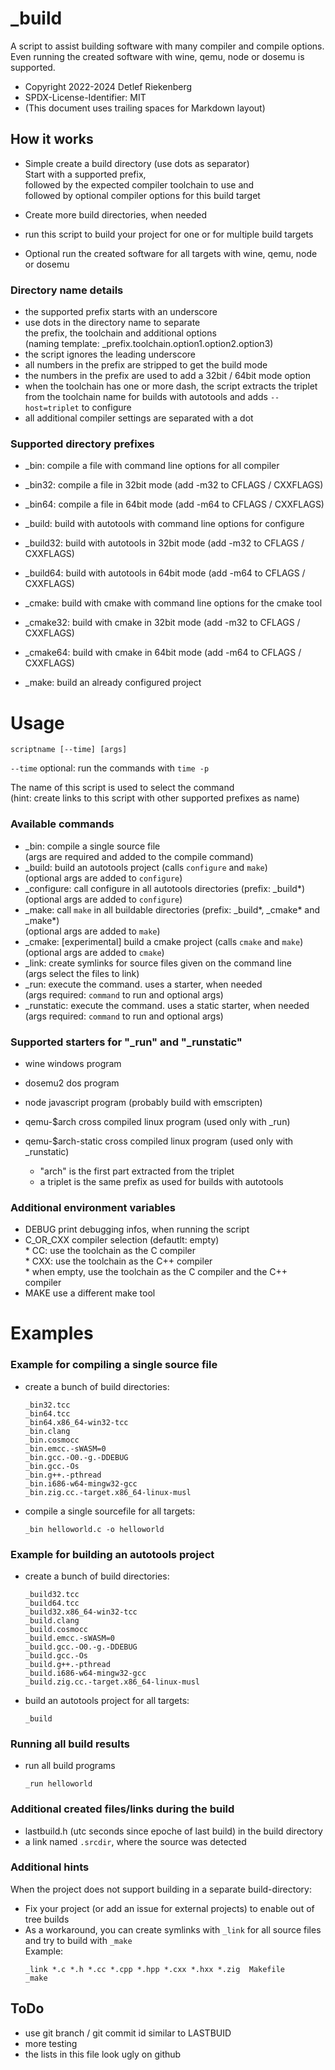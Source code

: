 
# _build
 A script to assist building software with many compiler and compile options.
 Even running the created software with wine, qemu, node or dosemu is supported.

 * Copyright 2022-2024 Detlef Riekenberg
 * SPDX-License-Identifier: MIT
 * (This document uses trailing spaces for Markdown layout)

## How it works
 * Simple create a build directory (use dots as separator)  
   Start with a supported prefix,  
   followed by the expected compiler toolchain to use and  
   followed by optional compiler options for this build target
 * Create more build directories, when needed

 * run this script to build your project for one or for multiple build targets

 * Optional run the created software for all targets with wine, qemu, node or dosemu


### Directory name details
 * the supported prefix starts with an underscore
 * use dots in the directory name to separate  
   the prefix, the toolchain and additional options  
   (naming template: _prefix.toolchain.option1.option2.option3)
 * the script ignores the leading underscore
 * all numbers in the prefix are stripped to get the build mode
 * the numbers in the prefix are used to add a 32bit / 64bit mode option
 * when the toolchain has one or more dash, the script extracts the triplet  
   from the toolchain name for builds with autotools and adds `--host=triplet` to configure
 * all additional compiler settings are separated with a dot


### Supported directory prefixes
 * _bin:       compile a file with command line options for all compiler
 * _bin32:     compile a file in 32bit mode (add -m32 to CFLAGS / CXXFLAGS)
 * _bin64:     compile a file in 64bit mode (add -m64 to CFLAGS / CXXFLAGS)

 * _build:     build with autotools with command line options for configure
 * _build32:   build with autotools in 32bit mode (add -m32 to CFLAGS / CXXFLAGS)
 * _build64:   build with autotools in 64bit mode (add -m64 to CFLAGS / CXXFLAGS)

 * _cmake:     build with cmake with command line options for the cmake tool
 * _cmake32:   build with cmake in 32bit mode (add -m32 to CFLAGS / CXXFLAGS)
 * _cmake64:   build with cmake in 64bit mode (add -m64 to CFLAGS / CXXFLAGS)

 * _make:      build an already configured project



# Usage
 `scriptname [--time] [args]`  

 `--time`   optional: run the commands with `time -p`  

 The name of this script is used to select the command  
 (hint: create links to this script with other supported prefixes as name)  


### Available commands  
 * _bin:       compile a single source file  
               (args are required and added to the compile command)
 * _build:     build an autotools project (calls `configure` and `make`)  
               (optional args are added to `configure`)
 * _configure: call configure in all autotools directories (prefix: _build*)  
               (optional args are added to `configure`)
 * _make:      call `make` in all buildable directories (prefix: _build*, _cmake* and _make*)  
               (optional args are added to `make`)
 * _cmake:     [experimental] build a cmake project (calls `cmake` and `make`)  
               (optional args are added to `cmake`)
 * _link:      create symlinks for source files given on the command line  
               (args select the files to link)
 * _run:       execute the command. uses a starter, when needed  
               (args required: `command` to run and optional args)
 * _runstatic: execute the command. uses a static starter, when needed  
               (args required: `command` to run and optional args)


### Supported starters for "_run" and "_runstatic"
 * wine               windows program
 * dosemu2            dos program
 * node               javascript program (probably build with emscripten)
 * qemu-$arch         cross compiled linux program (used only with _run)
 * qemu-$arch-static  cross compiled linux program (used only with _runstatic)

   * "arch" is the first part extracted from the triplet
   * a triplet is the same prefix as used for builds with autotools


### Additional environment variables
 * DEBUG    print debugging infos, when running the script  
 * C_OR_CXX compiler selection (defautlt: empty)  
            * CC:  use the toolchain as the C compiler  
            * CXX: use the toolchain as the C++ compiler  
            * when empty, use the toolchain as the C compiler and the C++ compiler
 * MAKE     use a different make tool


# Examples
### Example for compiling a single source file
 * create a bunch of build directories:
   ```
   _bin32.tcc
   _bin64.tcc
   _bin64.x86_64-win32-tcc
   _bin.clang
   _bin.cosmocc
   _bin.emcc.-sWASM=0
   _bin.gcc.-O0.-g.-DDEBUG
   _bin.gcc.-Os
   _bin.g++.-pthread
   _bin.i686-w64-mingw32-gcc
   _bin.zig.cc.-target.x86_64-linux-musl
   ```

 * compile a single sourcefile for all targets:
   ```
   _bin helloworld.c -o helloworld
   ```


### Example for building an autotools project
 * create a bunch of build directories:
   ```
   _build32.tcc
   _build64.tcc
   _build32.x86_64-win32-tcc
   _build.clang
   _build.cosmocc
   _build.emcc.-sWASM=0
   _build.gcc.-O0.-g.-DDEBUG
   _build.gcc.-Os
   _build.g++.-pthread
   _build.i686-w64-mingw32-gcc
   _build.zig.cc.-target.x86_64-linux-musl
   ```

 * build an autotools project for all targets:
   ```
   _build
   ```


### Running all build results
 * run all build programs
   ```
   _run helloworld
   ```


### Additional created files/links during the build
 * lastbuild.h (utc seconds since epoche of last build) in the build directory
 * a link named `.srcdir`, where the source was detected


### Additional hints
When the project does not support building in a separate build-directory:  

 * Fix your project (or add an issue for external projects) to enable out of tree builds  
 * As a workaround, you can create symlinks with `_link` for all source files and try to build with `_make`  
   Example: 
    ```
    _link *.c *.h *.cc *.cpp *.hpp *.cxx *.hxx *.zig  Makefile
    _make
   ```


## ToDo
 * use git branch / git commit id similar to LASTBUID
 * more testing
 * the lists in this file look ugly on github

